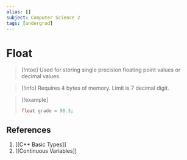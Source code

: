 ```yaml
---
alias: []
subject: Computer Science 2
tags: [undergrad]
---
```

# Float

> [!ntoe]
> Used for storing single precision floating point values or decimal values. 

> [!info]
> Requires 4 bytes of memory. Limit is 7 decimal digit.

> [!example]
> ```cpp
> float grade = 98.3;

## References
1. [[C++ Basic Types]]
2. [[Continuous Variables]]